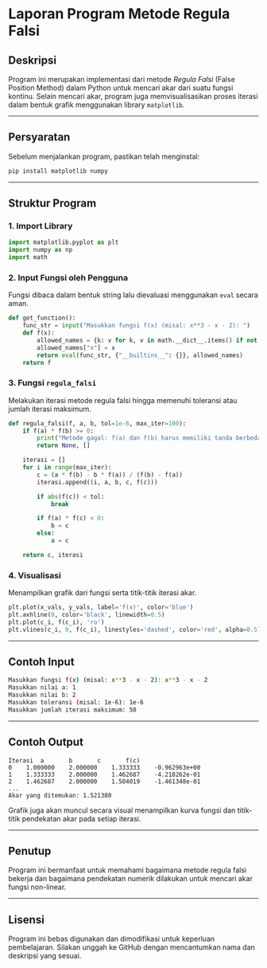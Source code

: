 # Laporan Program Metode Regula Falsi

## Deskripsi

Program ini merupakan implementasi dari metode *Regula Falsi* (False Position Method) dalam Python untuk mencari akar dari suatu fungsi kontinu. Selain mencari akar, program juga memvisualisasikan proses iterasi dalam bentuk grafik menggunakan library `matplotlib`.

---

## Persyaratan

Sebelum menjalankan program, pastikan telah menginstal:

```bash
pip install matplotlib numpy
```

---

## Struktur Program

### 1. Import Library

```python
import matplotlib.pyplot as plt
import numpy as np
import math
```

### 2. Input Fungsi oleh Pengguna

Fungsi dibaca dalam bentuk string lalu dievaluasi menggunakan `eval` secara aman.

```python
def get_function():
    func_str = input("Masukkan fungsi f(x) (misal: x**3 - x - 2): ")
    def f(x):
        allowed_names = {k: v for k, v in math.__dict__.items() if not k.startswith("__")}
        allowed_names["x"] = x
        return eval(func_str, {"__builtins__": {}}, allowed_names)
    return f
```

### 3. Fungsi `regula_falsi`

Melakukan iterasi metode regula falsi hingga memenuhi toleransi atau jumlah iterasi maksimum.

```python
def regula_falsi(f, a, b, tol=1e-6, max_iter=100):
    if f(a) * f(b) >= 0:
        print("Metode gagal: f(a) dan f(b) harus memiliki tanda berbeda.")
        return None, []

    iterasi = []
    for i in range(max_iter):
        c = (a * f(b) - b * f(a)) / (f(b) - f(a))
        iterasi.append((i, a, b, c, f(c)))

        if abs(f(c)) < tol:
            break

        if f(a) * f(c) < 0:
            b = c
        else:
            a = c

    return c, iterasi
```

### 4. Visualisasi

Menampilkan grafik dari fungsi serta titik-titik iterasi akar.

```python
plt.plot(x_vals, y_vals, label='f(x)', color='blue')
plt.axhline(0, color='black', linewidth=0.5)
plt.plot(c_i, f(c_i), 'ro')
plt.vlines(c_i, 0, f(c_i), linestyles='dashed', color='red', alpha=0.5)
```

---

## Contoh Input

```bash
Masukkan fungsi f(x) (misal: x**3 - x - 2): x**3 - x - 2
Masukkan nilai a: 1
Masukkan nilai b: 2
Masukkan toleransi (misal: 1e-6): 1e-6
Masukkan jumlah iterasi maksimum: 50
```

---

## Contoh Output

```text
Iterasi	 a		 b		 c		 f(c)
0	 1.000000	 2.000000	 1.333333	 -0.962963e+00
1	 1.333333	 2.000000	 1.462687	 -4.218262e-01
2	 1.462687	 2.000000	 1.504019	 -1.461348e-01
...
Akar yang ditemukan: 1.521380
```

Grafik juga akan muncul secara visual menampilkan kurva fungsi dan titik-titik pendekatan akar pada setiap iterasi.

---

## Penutup

Program ini bermanfaat untuk memahami bagaimana metode regula falsi bekerja dan bagaimana pendekatan numerik dilakukan untuk mencari akar fungsi non-linear.

---

## Lisensi

Program ini bebas digunakan dan dimodifikasi untuk keperluan pembelajaran. Silakan unggah ke GitHub dengan mencantumkan nama dan deskripsi yang sesuai.

